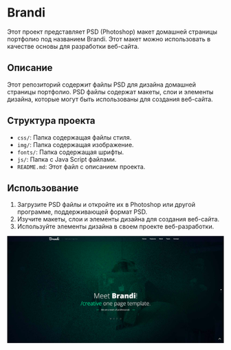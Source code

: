 # Brandi

Этот проект представляет PSD (Photoshop) макет домашней страницы портфолио под названием Brandi. Этот макет можно использовать в качестве основы для разработки веб-сайта.

## Описание

Этот репозиторий содержит файлы PSD для дизайна домашней страницы портфолио. PSD файлы содержат макеты, слои и элементы дизайна, которые могут быть использованы для создания веб-сайта.

## Структура проекта

- `css/`: Папка содержащая файлы стиля.
- `img/`: Папка содержащая изображение.
- `fonts/`: Папка содержащая шрифты.
- `js/`: Папка с Java Script файлами.
- `README.md`: Этот файл с описанием проекта.

## Использование

1. Загрузите PSD файлы и откройте их в Photoshop или другой программе, поддерживающей формат PSD.
2. Изучите макеты, слои и элементы дизайна для создания веб-сайта.
3. Используйте элементы дизайна в своем проекте веб-разработки.

<img src="img/img.png">
